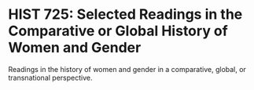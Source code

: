 # HIST 725: Selected Readings in the Comparative or Global History of Women and Gender

Readings in the history of women and gender in a comparative, global, or transnational perspective.
